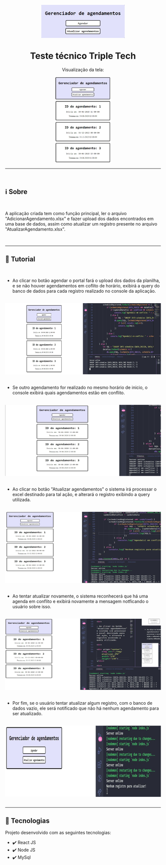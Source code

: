 <h1 align="center"> 
<br>
    <img src="./img/title.JPG" width="270">
<br>
<br>
Teste técnico Triple Tech
</h1>

<p align="center"> Visualização da tela: </p>

<div align="center">
    <img src="./img/tela.JPG" height="280">
</div>
<hr />
<br>

## :information_source: Sobre

<br>

A aplicação criada tem como função principal, ler o arquivo "AdicionarAgendamento.xlsx" e fazer upload dos dados encontrados em uma base de dados, assim como atualizar um registro presente no arquivo "AtualizarAgendamento.xlsx".

<br>

<hr />

## :page_with_curl: Tutorial

<br>

- Ao clicar no botão agendar o portal fará o upload dos dados da planilha, e se não houver agendamentos em coflito de horário, exibirá a query do banco de dados para cada registro realizado no console da aplicação.

<br>

<div align="center">
    <img src="./img/cadastro.JPG" width="570" height="230">
</div>

<br>

- Se outro agendamento for realizado no mesmo horário de inicio, o console exibirá quais agendamentos estão em conflito.

<br>

<div align="center">
    <img src="./img/validacaocadastro.JPG" width="570" height="230">
</div>

<br>

- Ao clicar no botão "Atualizar agendamentos" o sistema irá processar o excel destinado para tal ação, e alterará o registro exibindo a query utilizada.

<br>

<div align="center">
    <img src="./img/atualizar.JPG" width="570" height="230">
</div>

<br>

- Ao tentar atualizar novamente, o sistema reconhecerá que há uma agenda em conflito e exibirá novamente a mensagem notficando o usuário sobre isso.

<br>

<div align="center">
    <img src="./img/validacaoatualizar2.JPG" width="570" height="230">
</div>

<br>

- Por fim, se o usuário tentar atualizar algum registro, com o banco de dados vazio, ele será notificado que não há nenhum agendamento para ser atualizado.

<br>

<div align="center">
    <img src="./img/validacaoatualizar.JPG" width="570" height="230">
</div>

<br>

<hr />

## :rocket: Tecnologias 

Projeto desenvolvido com as seguintes tecnologias:

- :heavy_check_mark: React JS
- :heavy_check_mark: Node JS
- :heavy_check_mark: MySql